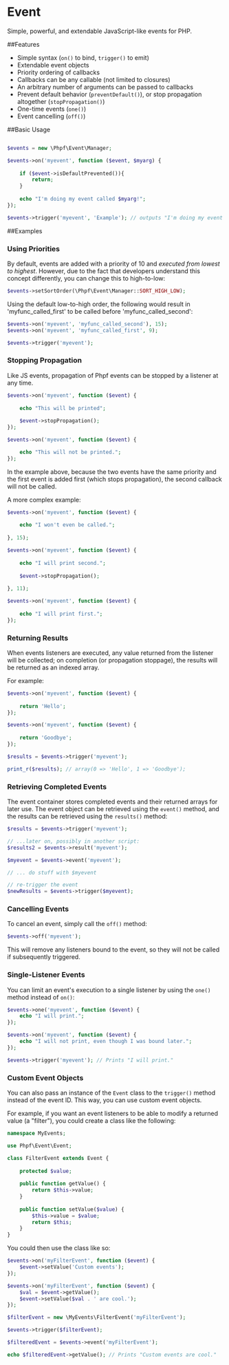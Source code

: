 Event
=====

Simple, powerful, and extendable JavaScript-like events for PHP.


##Features

 * Simple syntax (`on()` to bind, `trigger()` to emit)
 * Extendable event objects
 * Priority ordering of callbacks
 * Callbacks can be any callable (not limited to closures)
 * An arbitrary number of arguments can be passed to callbacks
 * Prevent default behavior (`preventDefault()`), or stop propagation altogether (`stopPropagation()`)
 * One-time events (`one()`)
 * Event cancelling (`off()`)

##Basic Usage

```php

$events = new \Phpf\Event\Manager;

$events->on('myevent', function ($event, $myarg) {
	
	if ($event->isDefaultPrevented()){
		return;
	}
	
	echo "I'm doing my event called $myarg!";
});

$events->trigger('myevent', 'Example'); // outputs "I'm doing my event called Example!"
```

##Examples

### Using Priorities

By default, events are added with a priority of 10 and _executed from lowest to highest_. However, due to the fact that developers understand this concept differently, you can change this to high-to-low:
```php
$events->setSortOrder(\Phpf\Event\Manager::SORT_HIGH_LOW);
```

Using the default low-to-high order, the following would result in 'myfunc_called_first' to be called before 'myfunc_called_second':
```php
$events->on('myevent', 'myfunc_called_second'), 15);
$events->on('myevent', 'myfunc_called_first', 9);

$events->trigger('myevent');
```

### Stopping Propagation

Like JS events, propagation of Phpf events can be stopped by a listener at any time. 

```php
$events->on('myevent', function ($event) {
	
	echo "This will be printed";
	
	$event->stopPropagation();
});

$events->on('myevent', function ($event) {

	echo "This will not be printed.";
});
```
In the example above, because the two events have the same priority and the first event is added first (which stops propagation), the second callback will not be called. 

A more complex example:
```php
$events->on('myevent', function ($event) {
	
	echo "I won't even be called.";
	
}, 15);

$events->on('myevent', function ($event) {
	
	echo "I will print second.";
	
	$event->stopPropagation();
	
}, 11);

$events->on('myevent', function ($event) {
	
	echo "I will print first.";
});
```

### Returning Results

When events listeners are executed, any value returned from the listener will be collected; on completion (or propagation stoppage), the results will be returned as an indexed array.

For example:
```php
$events->on('myevent', function ($event) {
	
	return 'Hello';
});

$events->on('myevent', function ($event) {
	
	return 'Goodbye';
});

$results = $events->trigger('myevent');

print_r($results); // array(0 => 'Hello', 1 => 'Goodbye');
```

### Retrieving Completed Events

The event container stores completed events and their returned arrays for later use. The event object can be retrieved using the `event()` method, and the results can be retrieved using the `results()` method:
```php
$results = $events->trigger('myevent');

// ...later on, possibly in another script:
$results2 = $events->result('myevent');

$myevent = $events->event('myevent');

// ... do stuff with $myevent

// re-trigger the event
$newResults = $events->trigger($myevent);
```

### Cancelling Events

To cancel an event, simply call the `off()` method:
```php
$events->off('myevent');
```
This will remove any listeners bound to the event, so they will not be called if subsequently triggered.

### Single-Listener Events

You can limit an event's execution to a single listener by using the `one()` method instead of `on()`:
```php
$events->one('myevent', function ($event) {
	echo "I will print.";
});

$events->on('myevent', function ($event) {
	echo "I will not print, even though I was bound later.";
});

$events->trigger('myevent'); // Prints "I will print."
```

### Custom Event Objects
You can also pass an instance of the `Event` class to the `trigger()` method instead of the event ID. This way, you can use custom event objects.

For example, if you want an event listeners to be able to modify a returned value (a "filter"), you could create a class like the following:
```php
namespace MyEvents;

use Phpf\Event\Event;

class FilterEvent extends Event {
	
	protected $value;
	
	public function getValue() {
		return $this->value;
	}
	
	public function setValue($value) {
		$this->value = $value;
		return $this;
	}
}
```

You could then use the class like so:
```php
$events->on('myFilterEvent', function ($event) {
	$event->setValue('Custom events');
});

$events->on('myFilterEvent', function ($event) {
	$val = $event->getValue();
	$event->setValue($val . ' are cool.');
});

$filterEvent = new \MyEvents\FilterEvent('myFilterEvent');

$events->trigger($filterEvent);

$filteredEvent = $events->event('myFilterEvent');

echo $filteredEvent->getValue(); // Prints "Custom events are cool."
```
